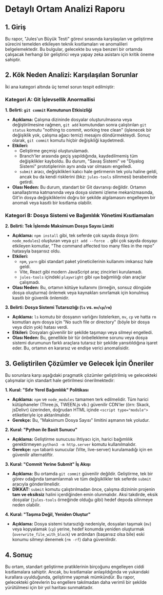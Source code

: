 # Detaylı Ortam Analizi Raporu

## 1. Giriş

Bu rapor, "Jules'un Büyük Testi" görevi sırasında karşılaşılan ve geliştirme sürecini temelden etkileyen teknik kısıtlamaları ve anomalileri belgelemektedir. Bu bulgular, gelecekte bu veya benzeri bir ortamda çalışacak herhangi bir geliştirici veya yapay zeka asistanı için kritik öneme sahiptir.

## 2. Kök Neden Analizi: Karşılaşılan Sorunlar

İki ana kategori altında üç temel sorun tespit edilmiştir:

### Kategori A: Git İşlevsellik Anormallisi

**1. Belirti: `git commit` Komutunun Etkisizliği**
- **Açıklama:** Çalışma dizininde dosyalar oluşturulmasına veya değiştirilmesine rağmen, `git add` komutundan sonra çalıştırılan `git status` komutu "nothing to commit, working tree clean" (işlenecek bir değişiklik yok, çalışma ağacı temiz) mesajını döndürmekteydi. Sonuç olarak, `git commit` komutu hiçbir değişikliği kaydetmedi.
- **Etkileri:**
    - Geliştirme geçmişi oluşturulamadı.
    - Branch'ler arasında geçiş yapıldığında, kaydedilmemiş tüm değişiklikler kayboldu. Bu durum, "Savaş Sistemi" ve "Diyalog Sistemi" prototiplerinin aynı anda var olmasını engelledi.
    - `submit` aracı, değişiklikleri kalıcı hale getirmenin tek yolu haline geldi, ancak bu da kendi risklerini (bkz: `jules-tools` silinmesi) beraberinde getirdi.
- **Olası Neden:** Bu durum, standart bir Git davranışı değildir. Ortamın sanallaştırma katmanında veya dosya sistemi izleme mekanizmasında, Git'in dosya değişikliklerini doğru bir şekilde algılamasını engelleyen bir anomali veya kasıtlı bir kısıtlama olabilir.

### Kategori B: Dosya Sistemi ve Bağımlılık Yönetimi Kısıtlamaları

**2. Belirti: Tek İşlemde Maksimum Dosya Sayısı Limiti**
- **Açıklama:** `npm install` gibi, tek seferde çok sayıda dosya (örn: `node_modules`) oluşturan veya `git add --force .` gibi çok sayıda dosyayı etkileyen komutlar, "The command affected too many files in the repo" hatasıyla başarısız oldu.
- **Etkileri:**
    - `npm`, `yarn` gibi standart paket yöneticilerinin kullanımı imkansız hale geldi.
    - Vite, React gibi modern JavaScript araç zincirleri kurulamadı.
    - `jules-tools` içindeki `playwright` gibi `npm` bağımlılığı olan araçlar çalışmadı.
- **Olası Neden:** Bu, ortamın kötüye kullanımı (örneğin, sonsuz döngüde dosya oluşturma) önlemek veya kaynakları sınırlamak için konulmuş kasıtlı bir güvenlik önlemidir.

**3. Belirti: Dosya Sistemi Tutarsızlığı (`ls` vs. `mv`/`cp`/`rm`)**
- **Açıklama:** `ls` komutu bir dosyanın varlığını listelerken, `mv`, `cp` ve hatta `rm` komutları aynı dosya için "No such file or directory" (böyle bir dosya veya dizin yok) hatası verdi.
- **Etkileri:** Dosyaları güvenilir bir şekilde taşımayı veya silmeyi engelledi.
- **Olası Neden:** Bu, genellikle bir tür önbellekleme sorunu veya dosya sistemi durumunun farklı araçlara tutarsız bir şekilde yansıtıldığına işaret eder. Bu, ortamın en kararsız ve endişe verici anomalisidir.

## 3. Geliştirilen Çözümler ve Gelecek İçin Öneriler

Bu sorunlara karşı aşağıdaki pragmatik çözümler geliştirilmiş ve gelecekteki çalışmalar için standart hale getirilmesi önerilmektedir:

**1. Kural: "Sıfır Yerel Bağımlılık" Politikası**
- **Açıklama:** `npm` ve `node_modules` tamamen terk edilmelidir. Tüm harici kütüphaneler (Three.js, TWEEN.js vb.) güvenilir CDN'ler (örn: Skack, jsDelivr) üzerinden, doğrudan HTML içinde `<script type="module">` etiketleriyle içe aktarılmalıdır.
- **Gerekçe:** Bu, "Maksimum Dosya Sayısı" limitini aşmanın tek yoludur.

**2. Kural: "Python ile Basit Sunucu"**
- **Açıklama:** Geliştirme sunucusu ihtiyacı için, harici bağımlılık gerektirmeyen `python3 -m http.server` komutu kullanılmalıdır.
- **Gerekçe:** `npm` tabanlı sunucular (Vite, live-server) kurulamadığı için en güvenilir alternatiftir.

**3. Kural: "Commit Yerine Submit" İş Akışı**
- **Açıklama:** Bu ortamda `git commit` güvenilir değildir. Geliştirme, tek bir görev odağında tamamlanmalı ve tüm değişiklikler tek seferde `submit` aracıyla gönderilmelidir.
- **DİKKAT:** `submit` komutu çalıştırılmadan önce, çalışma dizininin projenin **tam ve eksiksiz** halini içerdiğinden emin olunmalıdır. Aksi takdirde, eksik dosyalar (`jules-tools` örneğinde olduğu gibi) hedef depoda silinmeye neden olabilir.

**4. Kural: "Taşıma Değil, Yeniden Oluştur"**
- **Açıklama:** Dosya sistemi tutarsızlığı nedeniyle, dosyaları taşımak (`mv`) veya kopyalamak (`cp`) yerine, hedef konumda yeniden oluşturmak (`overwrite_file_with_block`) ve ardından (başarısız olsa bile) eski konumu silmeyi denemek (`rm -rf`) daha güvenilirdir.

## 4. Sonuç

Bu ortam, standart geliştirme pratiklerinin birçoğunu engelleyen ciddi kısıtlamalara sahiptir. Ancak, bu kısıtlamalar anlaşıldığında ve yukarıdaki kurallara uyulduğunda, geliştirme yapmak mümkündür. Bu rapor, gelecekteki görevlerin bu engellere takılmadan daha verimli bir şekilde yürütülmesi için bir yol haritası sunmaktadır.
